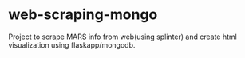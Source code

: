# web-scraping-mongo
Project to scrape MARS info from web(using splinter) and create html visualization using flaskapp/mongodb.
